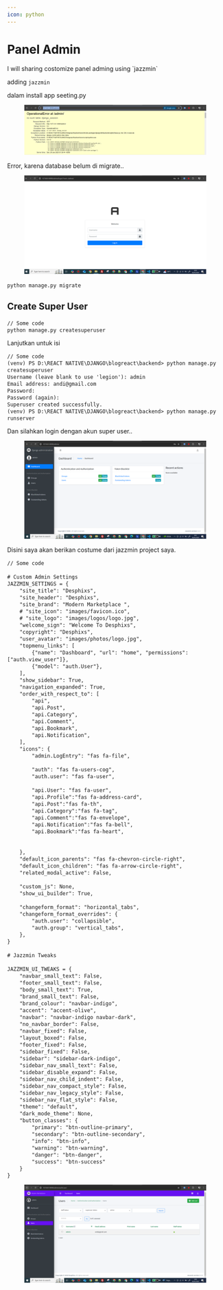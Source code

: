 ```yaml
---
icon: python
---
```


# Panel Admin

I will sharing costomize panel adming using \`jazzmin\`

adding `jazzmin`

dalam install app seeting.py



<figure><img src="../.gitbook/assets/image (1) (1).png" alt=""><figcaption></figcaption></figure>

Error, karena database belum di migrate..

<figure><img src="../.gitbook/assets/image (1) (1) (1).png" alt=""><figcaption></figcaption></figure>

`python manage.py migrate`

## Create Super User

```
// Some code
python manage.py createsuperuser
```

Lanjutkan untuk isi

```
// Some code
(venv) PS D:\REACT NATIVE\DJANGO\blogreact\backend> python manage.py createsuperuser
Username (leave blank to use 'legion'): admin
Email address: andi@gmail.com
Password:
Password (again):
Superuser created successfully.
(venv) PS D:\REACT NATIVE\DJANGO\blogreact\backend> python manage.py runserver      
```

Dan silahkan login dengan akun super user..

<figure><img src="../.gitbook/assets/image (2).png" alt=""><figcaption></figcaption></figure>



Disini saya akan berikan costume dari jazzmin project saya.

```
// Some code

# Custom Admin Settings
JAZZMIN_SETTINGS = {
    "site_title": "Desphixs",
    "site_header": "Desphixs",
    "site_brand": "Modern Marketplace ",
    # "site_icon": "images/favicon.ico",
    # "site_logo": "images/logos/logo.jpg",
    "welcome_sign": "Welcome To Desphixs",
    "copyright": "Desphixs",
    "user_avatar": "images/photos/logo.jpg",
    "topmenu_links": [
        {"name": "Dashboard", "url": "home", "permissions": ["auth.view_user"]},
        {"model": "auth.User"},
    ],
    "show_sidebar": True,
    "navigation_expanded": True,
    "order_with_respect_to": [
        "api",
        "api.Post",
        "api.Category",
        "api.Comment",
        "api.Bookmark",
        "api.Notification",
    ],
    "icons": {
        "admin.LogEntry": "fas fa-file",

        "auth": "fas fa-users-cog",
        "auth.user": "fas fa-user",

        "api.User": "fas fa-user",
        "api.Profile":"fas fa-address-card",
        "api.Post":"fas fa-th",
        "api.Category":"fas fa-tag",
        "api.Comment":"fas fa-envelope",
        "api.Notification":"fas fa-bell",
        "api.Bookmark":"fas fa-heart",

        
    },
    "default_icon_parents": "fas fa-chevron-circle-right",
    "default_icon_children": "fas fa-arrow-circle-right",
    "related_modal_active": False,
    
    "custom_js": None,
    "show_ui_builder": True,
    
    "changeform_format": "horizontal_tabs",
    "changeform_format_overrides": {
        "auth.user": "collapsible",
        "auth.group": "vertical_tabs",
    },
}

# Jazzmin Tweaks

JAZZMIN_UI_TWEAKS = {
    "navbar_small_text": False,
    "footer_small_text": False,
    "body_small_text": True,
    "brand_small_text": False,
    "brand_colour": "navbar-indigo",
    "accent": "accent-olive",
    "navbar": "navbar-indigo navbar-dark",
    "no_navbar_border": False,
    "navbar_fixed": False,
    "layout_boxed": False,
    "footer_fixed": False,
    "sidebar_fixed": False,
    "sidebar": "sidebar-dark-indigo",
    "sidebar_nav_small_text": False,
    "sidebar_disable_expand": False,
    "sidebar_nav_child_indent": False,
    "sidebar_nav_compact_style": False,
    "sidebar_nav_legacy_style": False,
    "sidebar_nav_flat_style": False,
    "theme": "default",
    "dark_mode_theme": None,
    "button_classes": {
        "primary": "btn-outline-primary",
        "secondary": "btn-outline-secondary",
        "info": "btn-info",
        "warning": "btn-warning",
        "danger": "btn-danger",
        "success": "btn-success"
    }
}
```

<figure><img src="../.gitbook/assets/image (27).png" alt=""><figcaption></figcaption></figure>
